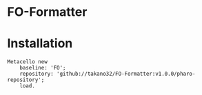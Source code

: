 # FO-Formatter

# Installation

```smalltalk
Metacello new
    baseline: 'FO';
    repository: 'github://takano32/FO-Formatter:v1.0.0/pharo-repository';
    load.
```

